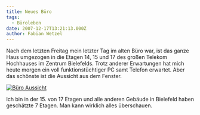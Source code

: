 ```yaml
---
title: Neues Büro
tags:
  - Büroleben
date: 2007-12-17T13:21:13.000Z
author: Fabian Wetzel
---
```


Nach dem letzten Freitag mein letzter Tag im alten Büro war, ist das ganze Haus umgezogen in die Etagen 14, 15 und 17 des großen Telekom Hochhauses im Zentrum Bielefelds. Trotz anderer Erwartungen hat mich heute morgen ein voll funktionstüchtiger PC samt Telefon erwartet. Aber das schönste ist die Aussicht aus dem Fenster.

[![Büro Aussicht](bro-aussicht-thumb1.jpg)](bro-aussicht1.jpg)

Ich bin in der 15\. von 17 Etagen und alle anderen Gebäude in Bielefeld haben geschätzte 7 Etagen. Man kann wirklich alles überschauen. 


